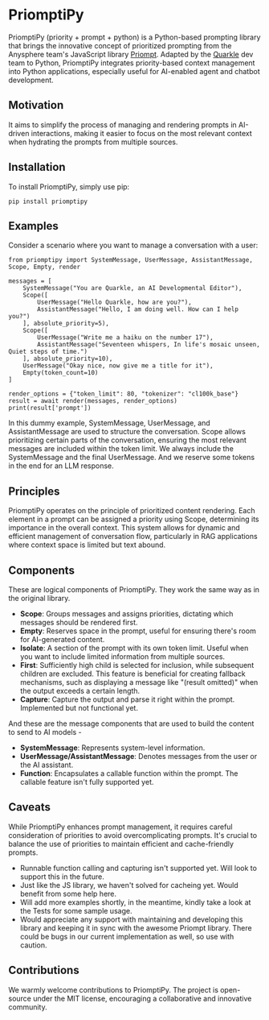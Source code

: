 # PriomptiPy

PriomptiPy (priority + prompt + python) is a Python-based prompting library that brings the innovative concept of prioritized prompting from the Anysphere team's JavaScript library [Priompt](https://github.com/anysphere/priompt). Adapted by the [Quarkle](https://quarkle.ai) dev team to Python, PriomptiPy integrates priority-based context management into Python applications, especially useful for AI-enabled agent and chatbot development.

## Motivation

It aims to simplify the process of managing and rendering prompts in AI-driven interactions, making it easier to focus on the most relevant context when hydrating the prompts from multiple sources.

## Installation

To install PriomptiPy, simply use pip:

```
pip install priomptipy
```

## Examples

Consider a scenario where you want to manage a conversation with a user:

```
from priomptipy import SystemMessage, UserMessage, AssistantMessage, Scope, Empty, render

messages = [
    SystemMessage("You are Quarkle, an AI Developmental Editor"),
    Scope([
        UserMessage("Hello Quarkle, how are you?"),
        AssistantMessage("Hello, I am doing well. How can I help you?")
    ], absolute_priority=5),
    Scope([
        UserMessage("Write me a haiku on the number 17"),
        AssistantMessage("Seventeen whispers, In life's mosaic unseen, Quiet steps of time.")
    ], absolute_priority=10),
    UserMessage("Okay nice, now give me a title for it"),
    Empty(token_count=10)
]

render_options = {"token_limit": 80, "tokenizer": "cl100k_base"}
result = await render(messages, render_options)
print(result['prompt'])
```

In this dummy example, SystemMessage, UserMessage, and AssistantMessage are used to structure the conversation. Scope allows prioritizing certain parts of the conversation, ensuring the most relevant messages are included within the token limit. We always include the SystemMessage and the final UserMessage. And we reserve some tokens in the end for an LLM response.

## Principles

PriomptiPy operates on the principle of prioritized content rendering. Each element in a prompt can be assigned a priority using Scope, determining its importance in the overall context. This system allows for dynamic and efficient management of conversation flow, particularly in RAG applications where context space is limited but text abound.

## Components

These are logical components of PriomptiPy. They work the same way as in the original library.

- **Scope**: Groups messages and assigns priorities, dictating which messages should be rendered first.
- **Empty**: Reserves space in the prompt, useful for ensuring there's room for AI-generated content.
- **Isolate**: A section of the prompt with its own token limit. Useful when you want to include limited information from multiple sources.
- **First**: Sufficiently high child is selected for inclusion, while subsequent children are excluded. This feature is beneficial for creating fallback mechanisms, such as displaying a message like "(result omitted)" when the output exceeds a certain length.
- **Capture**: Capture the output and parse it right within the prompt. Implemented but not functional yet.

And these are the message components that are used to build the content to send to AI models -

- **SystemMessage**: Represents system-level information.
- **UserMessage/AssistantMessage**: Denotes messages from the user or the AI assistant.
- **Function**: Encapsulates a callable function within the prompt. The callable feature isn't fully supported yet.

## Caveats

While PriomptiPy enhances prompt management, it requires careful consideration of priorities to avoid overcomplicating prompts. It's crucial to balance the use of priorities to maintain efficient and cache-friendly prompts.

- Runnable function calling and capturing isn't supported yet. Will look to support this in the future.
- Just like the JS library, we haven't solved for cacheing yet. Would benefit from some help here.
- Will add more examples shortly, in the meantime, kindly take a look at the Tests for some sample usage.
- Would appreciate any support with maintaining and developing this library and keeping it in sync with the awesome Priompt library. There could be bugs in our current implementation as well, so use with caution.

## Contributions

We warmly welcome contributions to PriomptiPy. The project is open-source under the MIT license, encouraging a collaborative and innovative community.
